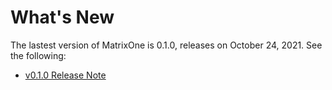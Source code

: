 # **What's New** 

The lastest version of MatrixOne is 0.1.0, releases on October 24, 2021. See the following:

* [v0.1.0 Release Note](../Release%20Notes/v0.1.0.md)